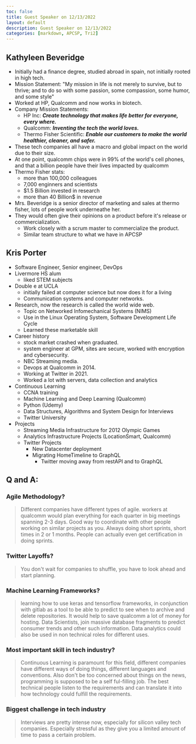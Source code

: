 ```yaml
---
toc: false
title: Guest Speaker on 12/13/2022
layout: default
description: Guest Speaker on 12/13/2022
categories: [markdown, APCSP, Tri2]
---
```


## Kathyleen Beveridge
- Initially had a finance degree, studied abroad in spain, not initially rooted in high tech.
- Mission Statement: "My mission in life is not merely to survive, but to thrive; and to do so with some passion, some compassion, some humor, and some style"
- Worked at HP, Qualcomm and now works in biotech.
- Company Mission Statements:
    - HP Inc: ***Create technology that makes life better for everyone, every where.***
    - Qualcomm: ***Inventing the tech the world loves.***
    - Thermo Fisher Scientific: ***Enable our customers to make the world healthier, cleaner, and safer.***
- These tech companies all have a macro and global impact on the world due to their size.
- At one point, qualcomm chips were in 99% of the world's cell phones, and that a billion people have their lives impacted by qualcomm
- Thermo Fisher stats:
    - more than 100,000 colleagues
    - 7,000 enginners and scientists
    - $1.5 Billion invested in research
    - more than 40 Billion$ in revenue
- Mrs. Beveridge is a senior director of marketing and sales at thermo fisher, lots of people work underneathe her.
- They would often give their opinions on a product before it's release or commercialization. 
    - Work closely with a scrum master to commercialize the product.
    - Similar team structure to what we have in APCSP

## Kris Porter
 - Software Engineer, Senior engineer, DevOps
 - Livermore HS alum
    - liked STEM subjects
 - Double e at UCLA
    - initially failed at computer science but now does it for a living
    - Communication systems and computer networks.
 - Research, now the research is called the world wide web.
    - Topic on Networked Infomechanical Systems (NIMS)
    - Use in the Linux Operating System, Software Development Life Cycle
    - Learned these marketable skill
 - Career history
    - stock market crashed when graduated.
    - system engineer at GPM, sites are secure, worked with encryption and cybersecurity.
    - NBC Streaming media.
    - Devops at Qualcomm in 2014.
    - Working at Twitter in 2021.
    - Worked a lot with servers, data collection and analytics
 - Continuous Learning
    - CCNA training
    - Machine Learning and Deep Learning (Qualcomm)
    - Python (Udemy)
    - Data Structures, Algorithms and System Design for Interviews
    - Twitter University
 - Projects
    - Streaming Media Infrastructure for 2012 Olympic Games
    - Analytics Infrastructure Projects (LocationSmart, Qualcomm)
    - Twitter Projects
        - New Datacenter deployment
        - Migrating HomeTimeline to GraphQL
            - Twitter moving away from restAPI and to GraphQL

## Q and A:
### Agile Methodology?
> Different companies have different types of agile. workers at qualcomm would plan everything for each quarter in big meetings spanning 2-3 days. Good way to coordinate with other people working on similar projects as you.
> Always doing short sprints, short times in 2 or 1 months. People can actually even get certification in doing sprints.

### Twitter Layoffs?
> You don't wait for companies to shuffle, you have to look ahead and start planning.

### Machine Learning Frameworks?
> learning how to use keras and tensorflow frameworks, in conjunction with gitlab as a tool to be able to predict to see when to archive and delete repositories. It would help to save qualcomm a lot of money for hosting.
> Data Scientists, join massive database fragments to predict consumer trends and other such information. Data analytics could also be used in non technical roles for different uses.

### Most important skill in tech industry?
> Continuous Learning is paramount for this field, different companies have different ways of doing things, different languages and conventions. Also don't be too concerned about things on the news, programming is supposed to be a self ful-filling job.
> The best technical people listen to the requirements and can translate it into how technology could fulfill the requirements.

### Biggest challenge in tech industry
> Interviews are pretty intense now, especially for silicon valley tech companies. Especially stressful as they give you a limited amount of time to pass a certain problem.